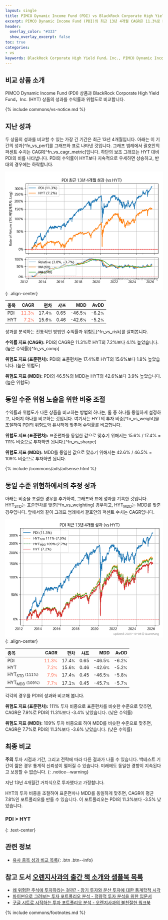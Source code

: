 ```yaml
---
layout: single
title: PIMCO Dynamic Income Fund (PDI) vs BlackRock Corporate High Yield Fund，Inc. (HYT)
excerpt: PIMCO Dynamic Income Fund (PDI)의 최근 13년 4개월 CAGR은 11.3%로 BlackRock Corporate High Yield Fund，Inc. (HYT)의 7.2%보다 4.1% 높았습니다.
header:
  overlay_color: "#333"
  show_overlay_excerpt: false
toc: true
categories:
- vs
keywords: BlackRock Corporate High Yield Fund，Inc., PIMCO Dynamic Income Fund, PIMCO Dynamic Income Fund BlackRock Corporate High Yield Fund，Inc. 비교, PDI, HYT, PDI PDI 비교
---
```


## 비교 상품 소개


PIMCO Dynamic Income Fund (PDI) 상품과 BlackRock Corporate High Yield Fund，Inc. (HYT) 상품의 성과를 수익률과 위험도로 비교합니다.





{% include commons/vs-notice.md %}

## 지난 성과

두 상품의 성과를 비교할 수 있는 가장 긴 기간은 최근 13년 4개월입니다. 아래는 이 기간의 성과[^fn_vs_perf]를 그래프와 표로 나타낸 것입니다.
그래프 범례에서 괄호안의 퍼센트 수치는 CAGR[^fn_vs_cagr_metric]입니다.
하단의 보조 그래프는 HYT 대비 PDI의 비를 나타냅니다.
PDI의 수익률이 HYT보다 지속적으로 우세하면 상승하고, 반대의 경우에는 하락합니다.

![PDI](/vs/images/pdi-vs-hyt_dual.png){: .align-center}

| **종목** | **CAGR** | **편차** | **샤프** | **MDD** | **AvDD** |
| :------------ | ------: | -----------: | -------: | ------: | -------: |
| PDI | <span style="color: tomato">11.3<small>%</small></span> | 17.4<small>%</small> | 0.65 | -46.5<small>%</small> | -6.2<small>%</small> |
| HYT | <span style="color: tomato">7.2<small>%</small></span> | 15.6<small>%</small> | 0.46 | -42.6<small>%</small> | -5.2<small>%</small> |

<!-- more -->


성과를 분석하는 전통적인 방법인 수익률과 위험도[^fn_vs_risk]를 살펴봅니다.

**수익률 지표 (CAGR):** PDI의 CAGR은 11.3%로 HYT의 7.2%보다 4.1% 높았습니다. (높은 수익률)[^fn_vs_comp]

**위험도 지표 (표준편차):** PDI의 표준편차는 17.4%로 HYT의 15.6%보다 1.8% 높았습니다. (높은 위험도)

**위험도 지표 (MDD):** PDI의 46.5%의 MDD는 HYT의 42.6%보다 3.9% 높았습니다. (높은 위험도)



## 동일 수준 위험 노출을 위한 비중 조절

수익률과 위험도가 다른 상품을 비교하는 방법의 하나는, 둘 중 하나를 동일하게 설정하고, 나머지 하나를 비교하는 것입니다.
여기서는 HYT의 투자 비중[^fn_vs_weight]을 조절하여 PDI의 위험도와 유사하게 맞추어 수익률를 비교합니다.

**위험도 지표 (표준편차):** 표준편차를 동일한 값으로 맞추기 위해서는 15.6% / 17.4% = 111% 비중으로 투자하면 됩니다.[^fn_vs_sharpe]

**위험도 지표 (MDD):** MDD를 동일한 값으로 맞추기 위해서는 42.6% / 46.5% = 109% 비중으로 투자하면 됩니다.


{% include /commons/ads/adsense.html %}



## 동일 수준 위험하에서의 추정 성과

아래는 비중을 조절한 경우를 추가하여, 그래프와 표에 성과를 기록한 것입니다.
HYT<sub>STD</sub>는 표준편차를 맞춘[^fn_vs_weighting] 경우이고, HYT<sub>MDD</sub>는 MDD를 맞춘 경우입니다.
앞에서와 같이 그래프 범례에서 괄호안의 퍼센트 수치는 CAGR입니다.


![PIMCO Dynamic Income Fund](/vs/images/pdi-vs-hyt.png){: .align-center}



| **종목** | **CAGR** | **편차** | **샤프** | **MDD** | **AvDD** |
| :------------ | ------: | -----------: | -------: | ------: | -------: |
| PDI | <span style="color: tomato">11.3<small>%</small></span> | 17.4<small>%</small> | 0.65 | -46.5<small>%</small> | -6.2<small>%</small> |
| HYT | <span style="color: tomato">7.2<small>%</small></span> | 15.6<small>%</small> | 0.46 | -42.6<small>%</small> | -5.2<small>%</small> |
| HYT<sub>STD</sub> <small>(111%)</small> | <span style="color: tomato">7.9<small>%</small></span> | 17.4<small>%</small> | 0.45 | -46.5<small>%</small> | -5.8<small>%</small> |
| HYT<sub>MDD</sub> <small>(109%)</small> | <span style="color: tomato">7.7<small>%</small></span> | 17.1<small>%</small> | 0.45 | -45.7<small>%</small> | -5.7<small>%</small> |



각각의 경우를 PDI의 성과와 비교해 봅니다.

**위험도 지표 (표준편차):** 111% 투자 비중으로 표준편차를 비슷한 수준으로 맞추면, CAGR은 7.9%로 PDI의 11.3%보다 -3.4% 낮았습니다. (낮은 수익률)

**위험도 지표 (MDD):** 109% 투자 비중으로 하여 MDD를 비슷한 수준으로 맞추면, CAGR은 7.7%로 PDI의 11.3%보다 -3.6% 낮았습니다. (낮은 수익률)




## 최종 비교

**주의** 투자 시점과 기간, 그리고 전략에 따라 다른 결과가 나올 수 있습니다. 백테스트 기간이 짧은 경우 통계적 신뢰성이 떨어질 수 있습니다. 미래에도 동일한 경향이 지속된다고 보장할 수 없습니다.
{: .notice--warning}

지난 13년 4개월간 거치식으로 투자했다고 가정합니다.

HYT의 투자 비중을 조절하여 표준편차나 MDD를 동일하게 맞추면, CAGR이 평균 7.8%인 포트폴리오를 만들 수 있습니다.
이 포트폴리오는 PDI의 11.3%보다 -3.5% 낮았습니다.

### PDI &gt; HYT
{: .text-center}


## 관련 정보

- [유사 종목 성과 비교 목록](/vs/){: .btn .btn--info}


## 참고 도서 [오렌지사과의 출간 책 소개와 샘플북 목록](https://kongdori.tistory.com/691)

- [왜 위험한 주식에 투자하라는 걸까? - 장기 투자와 분산 투자에 대한 통계학적 시각](https://kongdori.tistory.com/421)
- [파이썬으로 그려보는 투자 포트폴리오 분석  - 정량적 투자 분석을 위한 입문서](https://kongdori.tistory.com/643)
- [구글 시트로 시작하는 투자 포트폴리오 분석 - 오렌지사과의 불친절한 워크북](https://kongdori.tistory.com/449)

{% include commons/footnotes.md %}